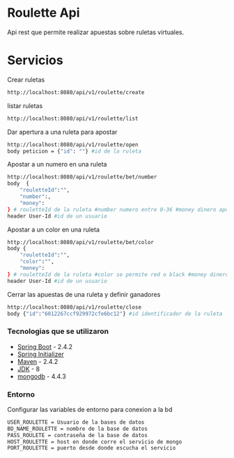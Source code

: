 # Roulette Api

Api rest que permite realizar apuestas sobre ruletas virtuales.

# Servicios

Crear ruletas

```sh
http://localhost:8080/api/v1/roulette/create
```

listar ruletas

```sh
http://localhost:8080/api/v1/roulette/list
```
Dar apertura a una ruleta para apostar

```sh
http://localhost:8080/api/v1/roulette/open
body peticion = {"id": ""} #id de la ruleta
```

Apostar a un numero en una ruleta

```sh
http://localhost:8080/api/v1/roulette/bet/number
body  {
    "rouletteId":"",
    "number":,    
    "money":
} # rouletteId de la ruleta #number numero entre 0-36 #money dinero apostar
header User-Id #id de un usuario
```

Apostar a un color en una ruleta
```sh
http://localhost:8080/api/v1/roulette/bet/color
body {
    "rouletteId":"",
    "color":"",   
    "money":
} # rouletteId de la ruleta #color se permite red o black #money dinero apostar
header User-Id #id de un usuario
```

Cerrar las apuestas de una ruleta y definir ganadores
```sh
http://localhost:8080/api/v1/roulette/close
body {"id":"6012267ccf929972cfe6bc12"} #id identificador de la ruleta
```


### Tecnologias que se utilizaron

* [Spring Boot](https://spring.io/projects/spring-boot) - 2.4.2
* [Spring Initializer](https://start.spring.io/)
* [Maven](https://maven.apache.org/) - 2.4.2
* [JDK](https://www.oracle.com/co/java/technologies/javase/javase-jdk8-downloads.html) - 8
* [mongodb](https://www.mongodb.com/es) - 4.4.3


### Entorno
Configurar las variables de entorno para conexion a la bd 

```sh
USER_ROULETTE = Usuario de la bases de datos
BD_NAME_ROULETTE = nombre de la base de datos
PASS_ROULETE = contraseña de la base de datos
HOST_ROULETTE = host en donde corre el servicio de mongo
PORT_ROULETTE = puerto desde donde escucha el servicio
```
